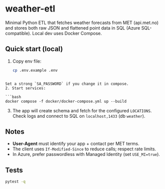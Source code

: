 # weather-etl

Minimal Python ETL that fetches weather forecasts from MET (api.met.no) and stores both raw JSON and flattened point data in SQL (Azure SQL-compatible). Local dev uses Docker Compose.

## Quick start (local)
1. Copy env file:
   ```bash
   cp .env.example .env
```

Set a strong `SA_PASSWORD` if you change it in compose.
2. Start services:

```bash
docker compose -f docker/docker-compose.yml up --build
```

3. The app will create schema and fetch for the configured `LOCATIONS`. Check logs and connect to SQL on `localhost,1433` (db `weather`).

## Notes

* **User-Agent** must identify your app + contact per MET terms.
* The client uses `If-Modified-Since` to reduce calls; respect rate limits.
* In Azure, prefer passwordless with Managed Identity (set `USE_MI=true`).

## Tests

```bash
pytest -q
```
